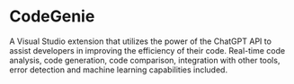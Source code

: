 # CodeGenie
A Visual Studio extension that utilizes the power of the ChatGPT API to assist developers in improving the efficiency of their code. Real-time code analysis, code generation, code comparison, integration with other tools, error detection and machine learning capabilities included.
